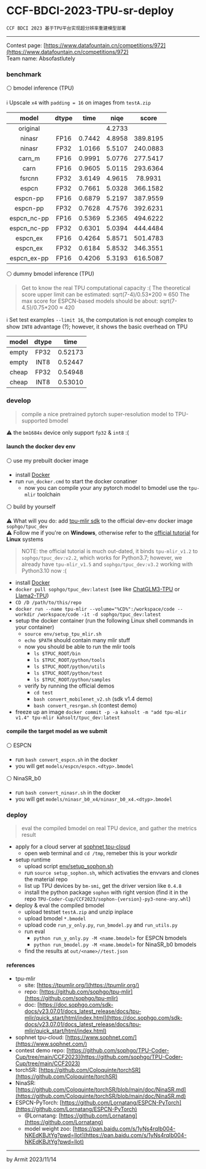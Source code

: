 # CCF-BDCI-2023-TPU-sr-deploy

    CCF BDCI 2023 基于TPU平台实现超分辨率重建模型部署

----

Contest page: [https://www.datafountain.cn/competitions/972](https://www.datafountain.cn/competitions/972)  
Team name: Absofastlutely  


### benchmark

⚪ bmodel inference (TPU)

ℹ Upscale `x4` with `padding = 16` on images from `testA.zip`

| model | dtype | time | niqe | score |
| :-: | :-: | :-: | :-: | :-: |
| original    |      |        | 4.2733 |          |
| ninasr      | FP16 | 0.7442 | 4.8958 | 389.8195 |
| ninasr      | FP32 | 1.0166 | 5.5107 | 240.0883 |
| carn_m      | FP16 | 0.9991 | 5.0776 | 277.5417 |
| carn        | FP16 | 0.9605 | 5.0115 | 293.6364 |
| fsrcnn      | FP32 | 3.6149 | 4.9615 |  78.9931 |
| espcn       | FP32 | 0.7661 | 5.0328 | 366.1582 |
| espcn-pp    | FP16 | 0.6879 | 5.2197 | 387.9559 |
| espcn-pp    | FP32 | 0.7628 | 4.7576 | 392.6231 |
| espcn_nc-pp | FP16 | 0.5369 | 5.2365 | 494.6222 |
| espcn_nc-pp | FP32 | 0.6301 | 5.0394 | 444.4484 |
| espcn_ex    | FP16 | 0.4264 | 5.8571 | 501.4783 |
| espcn_ex    | FP32 | 0.6184 | 5.8532 | 346.3551 |
| espcn_ex-pp | FP16 | 0.4206 | 5.3193 | 616.5087 |

⚪ dummy bmodel inference (TPU)

> Get to know the real TPU computational capacity :(
> The theoretical score upper limit can be estimated: sqrt(7-4)/0.53\*200 ≈ 650
> The max score for ESPCN-based models should be about: sqrt(7-4.5)/0.75\*200 ≈ 420

ℹ Set test examples `--limit 16`, the computation is not enough complex to show `INT8` advantage (?); however, it shows the basic overhead on TPU

| model | dtype | time |
| :-: | :-: | :-: |
| empty | FP32 | 0.52173 |
| empty | INT8 | 0.52447 |
| cheap | FP32 | 0.54948 |
| cheap | INT8 | 0.53010 |


### develop

> compile a nice pretrained pytorch super-resolution model to TPU-supported bmodel

⚠ the `bm1684x` device only support `fp32` & `int8` :(

#### launch the docker dev env

⚪ use my prebuilt docker image

- install [Docker](https://docs.docker.com/get-docker/)
- run `run_docker.cmd` to start the docker conatiner
  - now you can compile your any pytorch model to bmodel use the `tpu-mlir` toolchain

⚪ build by yourself

⚠ What will you do: add [tpu-mlir sdk](https://github.com/sophgo/tpu-mlir) to the official dev-env docker image `sophgo/tpuc_dev`  
⚠ Follow me if you're on **Windows**, otherwise refer to the [official tutorial](https://github.com/sophgo/TPU-Coder-Cup/tree/main/CCF2023#13-%E9%85%8D%E7%BD%AE%E5%BC%80%E5%8F%91%E7%8E%AF%E5%A2%83) for **Linux** systems  

> NOTE: the official tutorial is much out-dated, it binds `tpu-mlir_v1.2` to `sophgo/tpuc_dev:v2.2`, which works for Python3.7; however, we already have `tpu-mlir_v1.5` and `sophgo/tpuc_dev:v3.2` working with Python3.10 now :(

- install [Docker](https://docs.docker.com/get-docker/)
- `docker pull sophgo/tpuc_dev:latest` (see like [ChatGLM3-TPU](https://github.com/sophgo/ChatGLM3-TPU) or [Llama2-TPU](https://github.com/sophgo/Llama2-TPU))
- `CD /D /path/to/this/repo`
- `docker run --name tpu-mlir --volume="%CD%":/workspace/code --workdir /workspace/code -it -d sophgo/tpuc_dev:latest`
- setup the docker container (run the following Linux shell commands in your container)
  - `source env/setup_tpu_mlir.sh`
  - `echo $PATH` should contain many mlir stuff
  - now you should be able to run the mlir tools
    - `ls $TPUC_ROOT/bin`
    - `ls $TPUC_ROOT/python/tools`
    - `ls $TPUC_ROOT/python/utils`
    - `ls $TPUC_ROOT/python/test`
    - `ls $TPUC_ROOT/python/samples`
  - verify by running the official demos
    - `cd test`
    - `bash convert_mobilenet_v2.sh` (sdk v1.4 demo)
    - `bash convert_resrgan.sh` (contest demo)
- freeze up an image `docker commit -p -a kahsolt -m "add tpu-mlir v1.4" tpu-mlir kahsolt/tpuc_dev:latest`

#### compile the target model as we submit

⚪ ESPCN

- run `bash convert_espcn.sh` in the docker
- you will get `models/espcn/espcn.<dtyp>.bmodel`

⚪ NinaSR_b0

- run `bash convert_ninasr.sh` in the docker
- you will get `models/ninasr_b0_x4/ninasr_b0_x4.<dtyp>.bmodel`


### deploy

> eval the compiled bmodel on real TPU device, and gather the metrics result

- apply for a cloud server at [sophnet tpu-cloud](https://www.sophnet.com/)
  - open web terminal and `cd /tmp`, remeber this is your workdir
- setup runtime
  - upload script [env/setup_sophon.sh](setup_sophon.sh)
  - run `source setup_sophon.sh`, which activaties the envvars and clones the material repo
  - list up TPU devices by `bm-smi`, get the driver version like `0.4.8`
  - install the python package `sophon` with right version (find it in the repo `TPU-Coder-Cup/CCF2023/sophon-{version}-py3-none-any.whl`)
- deploy & eval the compiled bmodel
  - upload testset `testA.zip` and unzip inplace
  - upload bmodel `*.bmodel`
  - upload code `run_y_only.py`, `run_bmodel.py` and `run_utils.py`
  - run eval
    - `python run_y_only.py -M <name.bmodel>` for ESPCN bmodels
    - `python run_bmodel.py -M <name.bmodel>` for NinaSR_b0 bmodels
  - find the results at `out/<name>//test.json`


#### references

- tpu-mlir
  - site: [https://tpumlir.org/](https://tpumlir.org/)
  - repo: [https://github.com/sophgo/tpu-mlir](https://github.com/sophgo/tpu-mlir)
  - doc: [https://doc.sophgo.com/sdk-docs/v23.07.01/docs_latest_release/docs/tpu-mlir/quick_start/html/index.html](https://doc.sophgo.com/sdk-docs/v23.07.01/docs_latest_release/docs/tpu-mlir/quick_start/html/index.html)
- sophnet tpu-cloud: [https://www.sophnet.com/](https://www.sophnet.com/)
- contest demo repo: [https://github.com/sophgo/TPU-Coder-Cup/tree/main/CCF2023](https://github.com/sophgo/TPU-Coder-Cup/tree/main/CCF2023)
- torchSR: [https://github.com/Coloquinte/torchSR](https://github.com/Coloquinte/torchSR)
 - NinaSR: [https://github.com/Coloquinte/torchSR/blob/main/doc/NinaSR.md](https://github.com/Coloquinte/torchSR/blob/main/doc/NinaSR.md)
- ESPCN-PyTorch: [https://github.com/Lornatang/ESPCN-PyTorch](https://github.com/Lornatang/ESPCN-PyTorch)
  - @Lornatang: [https://github.com/Lornatang](https://github.com/Lornatang)
  - model weight zoo: [https://pan.baidu.com/s/1yNs4rqIb004-NKEdKBJtYg?pwd=llot](https://pan.baidu.com/s/1yNs4rqIb004-NKEdKBJtYg?pwd=llot)

----
by Armit
2023/11/14
